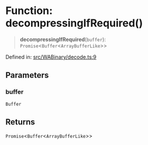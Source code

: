 # Function: decompressingIfRequired()

> **decompressingIfRequired**(`buffer`): `Promise`\<`Buffer`\<`ArrayBufferLike`\>\>

Defined in: [src/WABinary/decode.ts:9](https://github.com/Fokusdotid/bail/blob/dad8cbc7bd41e0c17126095b0fc017b92c3d85cf/src/WABinary/decode.ts#L9)

## Parameters

### buffer

`Buffer`

## Returns

`Promise`\<`Buffer`\<`ArrayBufferLike`\>\>
